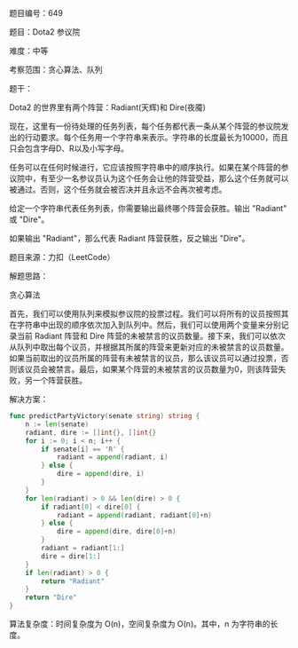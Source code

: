 题目编号：649

题目：Dota2 参议院

难度：中等

考察范围：贪心算法、队列

题干：

Dota2 的世界里有两个阵营：Radiant(天辉)和 Dire(夜魇)

现在，这里有一份待处理的任务列表，每个任务都代表一条从某个阵营的参议院发出的行动要求。每个任务用一个字符串来表示。字符串的长度最长为10000，而且只会包含字母D、R以及小写字母。

任务可以在任何时候进行，它应该按照字符串中的顺序执行。如果在某个阵营的参议院中，有至少一名参议员认为这个任务会让他的阵营受益，那么这个任务就可以被通过。否则，这个任务就会被否决并且永远不会再次被考虑。

给定一个字符串代表任务列表，你需要输出最终哪个阵营会获胜。输出 "Radiant" 或 "Dire"。

如果输出 "Radiant"，那么代表 Radiant 阵营获胜，反之输出 "Dire"。

题目来源：力扣（LeetCode）

解题思路：

贪心算法

首先，我们可以使用队列来模拟参议院的投票过程。我们可以将所有的议员按照其在字符串中出现的顺序依次加入到队列中。然后，我们可以使用两个变量来分别记录当前 Radiant 阵营和 Dire 阵营的未被禁言的议员数量。接下来，我们可以依次从队列中取出每个议员，并根据其所属的阵营来更新对应的未被禁言的议员数量。如果当前取出的议员所属的阵营有未被禁言的议员，那么该议员可以通过投票，否则该议员会被禁言。最后，如果某个阵营的未被禁言的议员数量为0，则该阵营失败，另一个阵营获胜。

解决方案：

```go
func predictPartyVictory(senate string) string {
    n := len(senate)
    radiant, dire := []int{}, []int{}
    for i := 0; i < n; i++ {
        if senate[i] == 'R' {
            radiant = append(radiant, i)
        } else {
            dire = append(dire, i)
        }
    }
    for len(radiant) > 0 && len(dire) > 0 {
        if radiant[0] < dire[0] {
            radiant = append(radiant, radiant[0]+n)
        } else {
            dire = append(dire, dire[0]+n)
        }
        radiant = radiant[1:]
        dire = dire[1:]
    }
    if len(radiant) > 0 {
        return "Radiant"
    }
    return "Dire"
}
```

算法复杂度：时间复杂度为 O(n)，空间复杂度为 O(n)。其中，n 为字符串的长度。